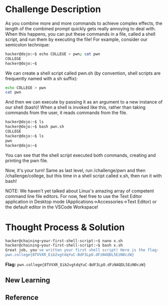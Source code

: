 # Challenge Description

As you combine more and more commands to achieve complex effects, the length of the combined prompt quickly gets really annoying to deal with. When this happens, you can put these commands in a file, called a shell script, and run them by executing the file! For example, consider our semicolon technique:
```bash
hacker@dojo:~$ echo COLLEGE > pwn; cat pwn
COLLEGE
hacker@dojo:~$
```
We can create a shell script called pwn.sh (by convention, shell scripts are frequently named with a sh suffix):
```bash
echo COLLEGE > pwn
cat pwn
```
And then we can execute by passing it as an argument to a new instance of our shell (bash)! When a shell is invoked like this, rather than taking commands from the user, it reads commands from the file.
```bash
hacker@dojo:~$ ls
hacker@dojo:~$ bash pwn.sh
COLLEGE
hacker@dojo:~$ ls
pwn
hacker@dojo:~$
```
You can see that the shell script executed both commands, creating and printing the pwn file.

Now, it's your turn! Same as last level, run /challenge/pwn and then /challenge/college, but this time in a shell script called x.sh, then run it with bash!

NOTE: We haven't yet talked about Linux's amazing array of competent command line file editors. For now, feel free to use the Text Editor application in Desktop mode (Applications->Accessories->Text Editor) or the default editor in the VSCode Workspace!
# Thought Process & Solution

```bash
hacker@chaining~your-first-shell-script:~$ nano x.sh
hacker@chaining~your-first-shell-script:~$ bash x.sh
Great job, you've written your first shell script! Here is the flag:
pwn.college{8TVVXR_Eib2vgtdqYuC-BdF3LpO.dFzN4QDL5EzN0czW}

```
**Flag:** `pwn.college{8TVVXR_Eib2vgtdqYuC-BdF3LpO.dFzN4QDL5EzN0czW}`
## New Learning
## Reference
